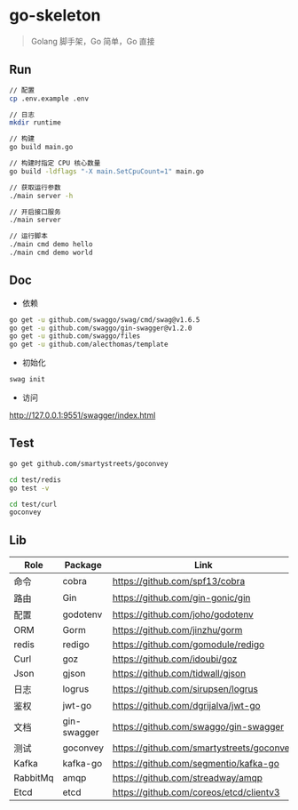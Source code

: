 # go-skeleton

> Golang 脚手架，Go 简单，Go 直接

## Run

```bash
// 配置
cp .env.example .env

// 日志
mkdir runtime

// 构建
go build main.go

// 构建时指定 CPU 核心数量
go build -ldflags "-X main.SetCpuCount=1" main.go

// 获取运行参数
./main server -h

// 开启接口服务
./main server

// 运行脚本
./main cmd demo hello
./main cmd demo world
```

## Doc

* 依赖

```bash
go get -u github.com/swaggo/swag/cmd/swag@v1.6.5
go get -u github.com/swaggo/gin-swagger@v1.2.0 
go get -u github.com/swaggo/files
go get -u github.com/alecthomas/template
```

* 初始化

```bash
swag init
```

* 访问

http://127.0.0.1:9551/swagger/index.html

## Test

```bash
go get github.com/smartystreets/goconvey

cd test/redis
go test -v

cd test/curl
goconvey
```

## Lib

|   Role   |   Package   |   Link   |
| ---- | ---- | ---- |
|   命令   |   cobra       |   https://github.com/spf13/cobra     |
|   路由   |   Gin       |   https://github.com/gin-gonic/gin     |
|   配置   |   godotenv  |   https://github.com/joho/godotenv     |
|   ORM    |   Gorm      |   https://github.com/jinzhu/gorm       |
|   redis  |   redigo    |   https://github.com/gomodule/redigo   |
|   Curl   |   goz       |   https://github.com/idoubi/goz        |
|   Json   |   gjson     |   https://github.com/tidwall/gjson     |
|   日志   |   logrus    |   https://github.com/sirupsen/logrus   |
|   鉴权   |   jwt-go    |   https://github.com/dgrijalva/jwt-go  |
|   文档   |   gin-swagger    |   https://github.com/swaggo/gin-swagger |
|   测试   |   goconvey    |   https://github.com/smartystreets/goconvey |
|   Kafka   |   kafka-go    |   https://github.com/segmentio/kafka-go  |
|   RabbitMq   |   amqp    |   https://github.com/streadway/amqp  |
|   Etcd   |   etcd    |   https://github.com/coreos/etcd/clientv3 |
